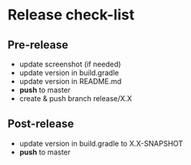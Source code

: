 # Release check-list

## Pre-release

* update screenshot (if needed)
* update version in build.gradle
* update version in README.md
* **push** to master
* create & push branch release/X.X

## Post-release

* update version in build.gradle to X.X-SNAPSHOT
* **push** to master
